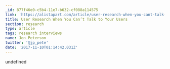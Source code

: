 ```yaml
---
_id: 877f46e0-c5b4-11e7-b632-cf088a114575
link: 'https://alistapart.com/article/user-research-when-you-cant-talk-to-your-users'
title: User Research When You Can’t Talk to Your Users
section: research
type: article
tags: research interviews
name: Jon Peterson
twitter: '@jp_pete'
date: '2017-11-10T01:14:42.031Z'
---
```

undefined
